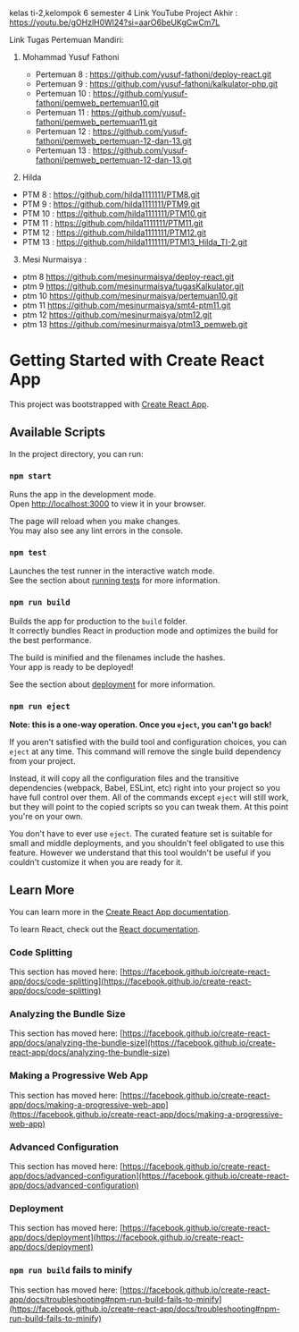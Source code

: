 kelas ti-2,kelompok 6 semester 4
Link YouTube Project Akhir : https://youtu.be/gOHzlH0Wl24?si=aarO6beUKgCwCm7L

Link Tugas Pertemuan Mandiri:

1. Mohammad Yusuf Fathoni
   - Pertemuan 8 : https://github.com/yusuf-fathoni/deploy-react.git
   - Pertemuan 9 : https://github.com/yusuf-fathoni/kalkulator-php.git
   - Pertemuan 10 : https://github.com/yusuf-fathoni/pemweb_pertemuan10.git
   - Pertemuan 11 : https://github.com/yusuf-fathoni/pemweb_pertemuan11.git
   - Pertemuan 12 : https://github.com/yusuf-fathoni/pemweb_pertemuan-12-dan-13.git
   - Pertemuan 13 : https://github.com/yusuf-fathoni/pemweb_pertemuan-12-dan-13.git

2. Hilda
- PTM 8 : https://github.com/hilda1111111/PTM8.git
- PTM 9 : https://github.com/hilda1111111/PTM9.git
- PTM 10 : https://github.com/hilda1111111/PTM10.git
- PTM 11 : https://github.com/hilda1111111/PTM11.git
- PTM 12 : https://github.com/hilda1111111/PTM12.git
- PTM 13 : https://github.com/hilda1111111/PTM13_Hilda_TI-2.git

3. Mesi Nurmaisya : 
- ptm 8 https://github.com/mesinurmaisya/deploy-react.git
- ptm 9 https://github.com/mesinurmaisya/tugasKalkulator.git
- ptm 10 https://github.com/mesinurmaisya/pertemuan10.git
- ptm 11 https://github.com/mesinurmaisya/smt4-ptm11.git
- ptm 12 https://github.com/mesinurmaisya/ptm12.git
- ptm 13 https://github.com/mesinurmaisya/ptm13_pemweb.git


# Getting Started with Create React App

This project was bootstrapped with [Create React App](https://github.com/facebook/create-react-app).

## Available Scripts

In the project directory, you can run:

### `npm start`

Runs the app in the development mode.\
Open [http://localhost:3000](http://localhost:3000) to view it in your browser.

The page will reload when you make changes.\
You may also see any lint errors in the console.

### `npm test`

Launches the test runner in the interactive watch mode.\
See the section about [running tests](https://facebook.github.io/create-react-app/docs/running-tests) for more information.

### `npm run build`

Builds the app for production to the `build` folder.\
It correctly bundles React in production mode and optimizes the build for the best performance.

The build is minified and the filenames include the hashes.\
Your app is ready to be deployed!

See the section about [deployment](https://facebook.github.io/create-react-app/docs/deployment) for more information.

### `npm run eject`

**Note: this is a one-way operation. Once you `eject`, you can't go back!**

If you aren't satisfied with the build tool and configuration choices, you can `eject` at any time. This command will remove the single build dependency from your project.

Instead, it will copy all the configuration files and the transitive dependencies (webpack, Babel, ESLint, etc) right into your project so you have full control over them. All of the commands except `eject` will still work, but they will point to the copied scripts so you can tweak them. At this point you're on your own.

You don't have to ever use `eject`. The curated feature set is suitable for small and middle deployments, and you shouldn't feel obligated to use this feature. However we understand that this tool wouldn't be useful if you couldn't customize it when you are ready for it.

## Learn More

You can learn more in the [Create React App documentation](https://facebook.github.io/create-react-app/docs/getting-started).

To learn React, check out the [React documentation](https://reactjs.org/).

### Code Splitting

This section has moved here: [https://facebook.github.io/create-react-app/docs/code-splitting](https://facebook.github.io/create-react-app/docs/code-splitting)

### Analyzing the Bundle Size

This section has moved here: [https://facebook.github.io/create-react-app/docs/analyzing-the-bundle-size](https://facebook.github.io/create-react-app/docs/analyzing-the-bundle-size)

### Making a Progressive Web App

This section has moved here: [https://facebook.github.io/create-react-app/docs/making-a-progressive-web-app](https://facebook.github.io/create-react-app/docs/making-a-progressive-web-app)

### Advanced Configuration

This section has moved here: [https://facebook.github.io/create-react-app/docs/advanced-configuration](https://facebook.github.io/create-react-app/docs/advanced-configuration)

### Deployment

This section has moved here: [https://facebook.github.io/create-react-app/docs/deployment](https://facebook.github.io/create-react-app/docs/deployment)

### `npm run build` fails to minify

This section has moved here: [https://facebook.github.io/create-react-app/docs/troubleshooting#npm-run-build-fails-to-minify](https://facebook.github.io/create-react-app/docs/troubleshooting#npm-run-build-fails-to-minify)
